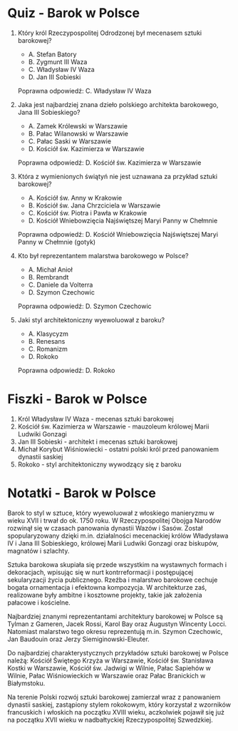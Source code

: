  # Quiz - Barok w Polsce

1. Który król Rzeczypospolitej Odrodzonej był mecenasem sztuki barokowej?
   * A. Stefan Batory
   * B. Zygmunt III Waza
   * C. Władysław IV Waza
   * D. Jan III Sobieski

   Poprawna odpowiedź: C. Władysław IV Waza

2. Jaka jest najbardziej znana dzieło polskiego architekta barokowego, Jana III Sobieskiego?
   * A. Zamek Królewski w Warszawie
   * B. Pałac Wilanowski w Warszawie
   * C. Pałac Saski w Warszawie
   * D. Kościół św. Kazimierza w Warszawie

   Poprawna odpowiedź: D. Kościół św. Kazimierza w Warszawie

3. Która z wymienionych świątyń nie jest uznawana za przykład sztuki barokowej?
   * A. Kościół św. Anny w Krakowie
   * B. Kościół św. Jana Chrzciciela w Warszawie
   * C. Kościół św. Piotra i Pawła w Krakowie
   * D. Kościół Wniebowzięcia Najświętszej Maryi Panny w Chełmnie

   Poprawna odpowiedź: D. Kościół Wniebowzięcia Najświętszej Maryi Panny w Chełmnie (gotyk)

4. Kto był reprezentantem malarstwa barokowego w Polsce?
   * A. Michał Anioł
   * B. Rembrandt
   * C. Daniele da Volterra
   * D. Szymon Czechowic

   Poprawna odpowiedź: D. Szymon Czechowic

5. Jaki styl architektoniczny wyewoluował z baroku?
   * A. Klasycyzm
   * B. Renesans
   * C. Romanizm
   * D. Rokoko

   Poprawna odpowiedź: D. Rokoko

# Fiszki - Barok w Polsce

1. Król Władysław IV Waza - mecenas sztuki barokowej
2. Kościół św. Kazimierza w Warszawie - mauzoleum królowej Marii Ludwiki Gonzagi
3. Jan III Sobieski - architekt i mecenas sztuki barokowej
4. Michał Korybut Wiśniowiecki - ostatni polski król przed panowaniem dynastii saskiej
5. Rokoko - styl architektoniczny wywodzący się z baroku

# Notatki - Barok w Polsce

Barok to styl w sztuce, który wyewoluował z włoskiego manieryzmu w wieku XVII i trwał do ok. 1750 roku. W Rzeczypospolitej Obojga Narodów rozwinął się w czasach panowania dynastii Wazów i Sasów. Został spopularyzowany dzięki m.in. działalności mecenackiej królów Władysława IV i Jana III Sobieskiego, królowej Marii Ludwiki Gonzagi oraz biskupów, magnatów i szlachty.

Sztuka barokowa skupiała się przede wszystkim na wystawnych formach i dekoracjach, wpisując się w nurt kontrreformacji i postępującej sekularyzacji życia publicznego. Rzeźba i malarstwo barokowe cechuje bogata ornamentacja i efektowna kompozycja. W architekturze zaś, realizowane były ambitne i kosztowne projekty, takie jak założenia pałacowe i kościelne.

Najbardziej znanymi reprezentantami architektury barokowej w Polsce są Tylman z Gameren, Jacek Rossi, Karol Bay oraz Augustyn Wincenty Locci. Natomiast malarstwo tego okresu reprezentują m.in. Szymon Czechowic, Jan Baudouin oraz Jerzy Siemiginowski-Eleuter.

Do najbardziej charakterystycznych przykładów sztuki barokowej w Polsce należą: Kościół Świętego Krzyża w Warszawie, Kościół św. Stanisława Kostki w Warszawie, Kościół św. Jadwigi w Wilnie, Pałac Sapiehów w Wilnie, Pałac Wiśniowieckich w Warszawie oraz Pałac Branickich w Białymstoku.

Na terenie Polski rozwój sztuki barokowej zamierzał wraz z panowaniem dynastii saskiej, zastąpiony stylem rokokowym, który korzystał z wzorników francuskich i włoskich na początku XVIII wieku, aczkolwiek pojawił się już na początku XVII wieku w nadbałtyckiej Rzeczypospolitej Szwedzkiej.
